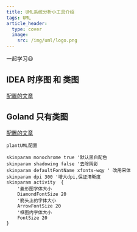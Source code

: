 ```yaml
---
title: UML系统分析小工具介绍
tags: UML
article_header:
  type: cover
  image:
    src: /img/uml/logo.png
---
```


一起学习:smiley:



<!--more-->



## IDEA 时序图 和 类图

[配置的文章](https://blog.csdn.net/qq_43269093/article/details/110168656)



## Goland 只有类图

[配置的文章](https://blog.csdn.net/qq_43413788/article/details/123714902)



`plantUML配置`

```
skinparam monochrome true '默认黑白配色
skinparam shadowing false '去除阴影
skinparam defaultFontName xfonts-wqy ' 改用宋体
skinparam dpi 300 '增大dpi,保证清晰度
skinparam activity  {
    '菱形图字体大小
    DiamondFontSize 20
    '箭头上的字体大小
    ArrowFontSize 20
    '框图内字体大小
    FontSize 20
}
```

